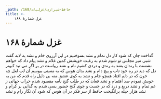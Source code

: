 ```yaml
---
_path: /حافظ-شیرازی/غزلیات/168
title: >-
    غزل شمارهٔ ۱۶۸
---
```

# غزل شمارهٔ ۱۶۸

گداخت جان که شود کار دل تمام و نشد
بسوختیم در این آرزوی خام و نشد
به لابه گفت شبی میر مجلس تو شوم
شدم به رغبت خویشش کمین غلام و نشد
پیام داد که خواهم نشست با رندان
بشد به رندی و دردی کشیم نام و نشد
رواست در بر اگر می تپد کبوتر دل
که دید در ره خود تاب و پیچ دام و نشد
بدان هوس که به مستی ببوسم آن لب لعل
چه خون که در دلم افتاد همچو جام و نشد
به کوی عشق منه بی دلیل راه قدم
که من به خویش نمودم صد اهتمام و نشد
فغان که در طلب گنج نامه مقصود
شدم خراب جهانی ز غم تمام و نشد
دریغ و درد که در جست و جوی گنج حضور
بسی شدم به گدایی بر کرام و نشد
هزار حیله برانگیخت حافظ از سر فکر
در آن هوس که شود آن نگار رام و نشد
